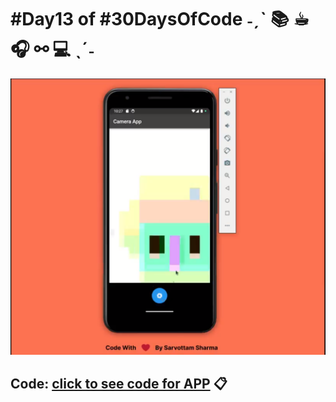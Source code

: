 
#  #Day13 of  #30DaysOfCode  ˗ˏˋ 📚 ☕︎ 🎧 ⚯ 💻 ˎˊ˗ 

![project work video](./video/img.png)

## Code: [click to see code for APP](/day13/code/temp/) 📋
 
 
 



